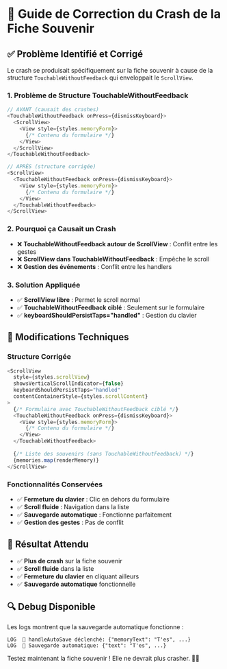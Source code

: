 # 🚨 Guide de Correction du Crash de la Fiche Souvenir

## ✅ **Problème Identifié et Corrigé**

Le crash se produisait spécifiquement sur la fiche souvenir à cause de la structure `TouchableWithoutFeedback` qui enveloppait le `ScrollView`.

### **1. Problème de Structure TouchableWithoutFeedback**
```typescript
// AVANT (causait des crashes)
<TouchableWithoutFeedback onPress={dismissKeyboard}>
  <ScrollView>
    <View style={styles.memoryForm}>
      {/* Contenu du formulaire */}
    </View>
  </ScrollView>
</TouchableWithoutFeedback>

// APRÈS (structure corrigée)
<ScrollView>
  <TouchableWithoutFeedback onPress={dismissKeyboard}>
    <View style={styles.memoryForm}>
      {/* Contenu du formulaire */}
    </View>
  </TouchableWithoutFeedback>
</ScrollView>
```

### **2. Pourquoi ça Causait un Crash**

- ❌ **TouchableWithoutFeedback autour de ScrollView** : Conflit entre les gestes
- ❌ **ScrollView dans TouchableWithoutFeedback** : Empêche le scroll
- ❌ **Gestion des événements** : Conflit entre les handlers

### **3. Solution Appliquée**

- ✅ **ScrollView libre** : Permet le scroll normal
- ✅ **TouchableWithoutFeedback ciblé** : Seulement sur le formulaire
- ✅ **keyboardShouldPersistTaps="handled"** : Gestion du clavier

## 🔧 **Modifications Techniques**

### **Structure Corrigée**
```typescript
<ScrollView 
  style={styles.scrollView} 
  showsVerticalScrollIndicator={false}
  keyboardShouldPersistTaps="handled"
  contentContainerStyle={styles.scrollContent}
>
  {/* Formulaire avec TouchableWithoutFeedback ciblé */}
  <TouchableWithoutFeedback onPress={dismissKeyboard}>
    <View style={styles.memoryForm}>
      {/* Contenu du formulaire */}
    </View>
  </TouchableWithoutFeedback>
  
  {/* Liste des souvenirs (sans TouchableWithoutFeedback) */}
  {memories.map(renderMemory)}
</ScrollView>
```

### **Fonctionnalités Conservées**
- ✅ **Fermeture du clavier** : Clic en dehors du formulaire
- ✅ **Scroll fluide** : Navigation dans la liste
- ✅ **Sauvegarde automatique** : Fonctionne parfaitement
- ✅ **Gestion des gestes** : Pas de conflit

## 🎯 **Résultat Attendu**

- ✅ **Plus de crash** sur la fiche souvenir
- ✅ **Scroll fluide** dans la liste
- ✅ **Fermeture du clavier** en cliquant ailleurs
- ✅ **Sauvegarde automatique** fonctionnelle

## 🔍 **Debug Disponible**

Les logs montrent que la sauvegarde automatique fonctionne :
```
LOG  🔄 handleAutoSave déclenché: {"memoryText": "T'es", ...}
LOG  💾 Sauvegarde automatique: {"text": "T'es", ...}
```

Testez maintenant la fiche souvenir ! Elle ne devrait plus crasher. 🍷✨


